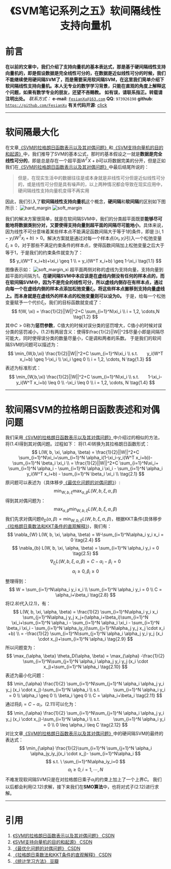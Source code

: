 <div align=center>
<font size="6"><b>《SVM笔记系列之五》软间隔线性支持向量机</b></font> 
</div>

# 前言
**在以前的文章中，我们介绍了支持向量机的基本表达式，那是基于硬间隔线性支持向量机的，即是假设数据是完全线性可分的，在数据是近似线性可分的时候，我们不能继续使用硬间隔SVM了，而是需要采用软间隔SVM，在这里我们简单介绍下软间隔线性支持向量机。本人无专业的数学学习背景，只能在直观的角度上解释这个问题，如果有数学专业的朋友，还望不吝赐教。**
**如有误，请联系指正。转载请注明出处。**
*联系方式：*
**e-mail**: [`FesianXu@163.com`](FesianXu@163.com)
**QQ**: `973926198`
**github**: [`https://github.com/FesianXu`](https://github.com/FesianXu)
**有关代码开源**: [click][click]

*****************************************************************************

# 软间隔最大化
在文章[《SVM的拉格朗日函数表示以及其对偶问题》][ref_1]和[《SVM支持向量机的目的和起源》][ref_2]中，我们推导了SVM的基本公式，那时的基本假设之一就是**数据是完全线性可分的**，即是总是存在一个超平面$W^TX+b$可以将数据完美的分开，但是正如我们在[《SVM的拉格朗日函数表示以及其对偶问题》][ref_1]中最后结尾所说的：
> 但是，在现实生活中的数据往往是或本身就是非线性可分但是近似线性可分的，或是线性可分但是具有噪声的，以上两种情况都会导致在现实应用中，硬间隔线性支持向量机变得不再实用

因此，我们引入了**软间隔线性支持向量机**这个概念，**硬间隔**和**软间隔**的区别如下图所示：
![hard_margin][hard_margin]
![soft_margin][soft_margin]

我们的解决方案很简单，就是在软间隔SVM中，我们的分类超平面既要**能够尽可能地将数据类别分对，又要使得支持向量到超平面的间隔尽可能地小**。具体来说，因为线性不可分意味着某些样本点不能满足函数间隔大于等于1的条件，即是$\exists i, 1-y_i(W^Tx_i+b) > 0$。解决方案就是通过对每一个样本点$(x_i, y_i)$引入一个松弛变量$\xi_i \geq 0$，对于那些不满足约束条件的样本点，使得函数间隔加上松弛变量之后大于等于1，于是我们的约束条件就变为了：
$$
y_i(W^T x_i+b)+\xi_i \geq 1 \\
= y_i(W^T x_i+b) \geq 1-\xi_i
\tag{1.1}
$$
图像表示如：
![soft_margin_xi][soft_margin_xi]
超平面两侧对称的虚线为支持向量，支持向量到超平面的间隔为1。**在硬间隔SVM中本应该是在虚线内侧没有任何的样本点的，而在软间隔SVM中，因为不是完全的线性可分，所以虚线内侧存在有样本点，通过向每一个在虚线内侧的样本点添加松弛变量$\xi_i$，将这些样本点搬移到支持向量虚线上。而本身就是在虚线外的样本点的松弛变量则可以设为0。**
于是，给每一个松弛变量赋予一个代价$\xi_i$，我们的目标函数就变成了：
$$
f(W, \xi) = \frac{1}{2}||W||^2+C \sum_{i=1}^N\xi_i \\
i = 1,2, \cdots,N
\tag{1.2}
$$
其中$C > 0$称为**惩罚参数**，C值大的时候对误分类的惩罚增大，C值小的时候对误分类的惩罚减小，$(1.2)$有两层含义：使得$\frac{1}{2}||W||^2$尽量小即是间隔尽可能大，同时使得误分类的数量尽量小，C是调和两者的系数。
于是我们的软间隔SVM的问题可以描述为：
$$
\min_{W,b,\xi} \frac{1}{2}||W||^2+C \sum_{i=1}^N\xi_i \\
s.t.　　y_i(W^T x_i+b) \geq 1-\xi_i \\
\xi_i \geq 0 \\
i = 1,2, \cdots, N
\tag{1.3}
$$
表述为标准形式：
$$
\min_{W,b,\xi} \frac{1}{2}||W||^2+C \sum_{i=1}^N\xi_i \\
s.t.　　1-\xi_i-y_i(W^T x_i+b) \leq 0 \\
-\xi_i \leq 0 \\
i = 1,2, \cdots, N
\tag{1.4}
$$

*****************************************************************************

# 软间隔SVM的拉格朗日函数表述和对偶问题
我们采用[《SVM的拉格朗日函数表示以及其对偶问题》][ref_1]中介绍过的相似的方法，将$(1.4)$得到其对偶问题。过程如下：
将$(1.4)$转换为其拉格朗日函数形式：
$$
L(W, b, \xi, \alpha, \beta) = 
\frac{1}{2}||W||^2+C \sum_{i=1}^N\xi_i+\sum_{i=1}^N \alpha_i(1-\xi_i-y_i(W^T x_i+b))- \sum_{i=1}^N \beta_i \xi_i \\
= \frac{1}{2}||W||^2+C \sum_{i=1}^N\xi_i+ \sum_{i=1}^N \alpha_i - \sum_{i=1}^N \alpha_i \xi_i - \sum_{i=1}^N \alpha_i y_i(W^T x_i+b) - \sum_{i=1}^N \beta_i \xi_i \\
\tag{2.1}
$$
原问题可以表述为（具体移步[《最优化问题的对偶问题》][ref_3]）:
$$
\min_{W,b,\xi} \max_{\alpha, \beta} L(W, b, \xi, \alpha, \beta)
\tag{2.2}
$$
得到其对偶问题为：
$$
\max_{\alpha, \beta} \min_{W, b, \xi} L(W, b, \xi, \alpha, \beta)
\tag{2.3}
$$
我们先求对偶问题$\theta_D(\alpha, \beta) = \min_{W, b, \xi} L(W, b, \xi, \alpha, \beta)$，根据KKT条件(具体移步[《拉格朗日乘数法和KKT条件的直观解释》][ref_4])，我们有：
$$
\nabla_{W} L(W, b, \xi, \alpha, \beta) = W-\sum_{i=1}^N\alpha_i y_i x_i = 0
\tag{2.4}
$$
$$
\nabla_{b} L(W, b, \xi, \alpha, \beta) = \sum_{i=1}^N \alpha_i y_i = 0
\tag{2.5}
$$
$$
\nabla_{\xi_i} L(W, b, \xi, \alpha, \beta) = C-\alpha_i-\beta_i = 0
\tag{2.6}
$$
$$
\alpha_i \geq 0, \beta_i \geq 0
\tag{2.7}
$$
整理得到：
$$
W = \sum_{i=1}^N\alpha_i y_i x_i \\
\sum_{i=1}^N \alpha_i y_i = 0 \\
C = \alpha_i+\beta_i
\tag{2.8}
$$
将$(2.8)$代入$(2.1)$，有：
$$
L(W, b, \xi, \alpha, \beta) = \frac{1}{2} \sum_{i=1}^N\alpha_i y_i x_i \sum_{j=1}^N\alpha_j y_j x_j+(\alpha_i+\beta_i)\sum_{i=1}^N \xi_i+\sum_{i=1}^N \alpha_i - \sum_{i=1}^N \alpha_i \xi_i - \sum_{i=1}^N \beta_i \xi_i - \sum_{i=1}^N \alpha_iy_i(\sum_{j=1}^N\alpha_j y_j x_j \cdot x_i +b) \\
= -\frac{1}{2} \sum_{i=1}^N\sum_{j=1}^N \alpha_i \alpha_j y_i y_j (x_i \cdot x_j)+\sum_{i=1}^N \alpha_i
\tag{2.9}
$$
所以问题变为：
$$
\max_{\alpha, \beta} \theta_D(\alpha, \beta) = \max_{\alpha} -\frac{1}{2} \sum_{i=1}^N\sum_{j=1}^N \alpha_i \alpha_j y_i y_j (x_i \cdot x_j)+\sum_{i=1}^N \alpha_i
\tag{2.10}
$$
表述为最小化问题：
$$
\min_{\alpha} \frac{1}{2} \sum_{i=1}^N\sum_{j=1}^N \alpha_i \alpha_j y_i y_j (x_i \cdot x_j)-\sum_{i=1}^N \alpha_i \\
s.t.　　　\sum_{i=1}^N \alpha_i y_i = 0 \\
\alpha_i \geq 0 \\
\beta_i \geq 0 \\
C = \alpha_i+\beta_i
\tag{2.11}
$$
通过将$\beta_i = C-\alpha_i$，$(2.11)$可以化为：
$$
\min_{\alpha} \frac{1}{2} \sum_{i=1}^N\sum_{j=1}^N \alpha_i \alpha_j y_i y_j (x_i \cdot x_j)-\sum_{i=1}^N \alpha_i \\
s.t.　　　\sum_{i=1}^N \alpha_i y_i = 0 \\
0 \leq \alpha_i \leq C
\tag{2.12}
$$
对比文章[《SVM的拉格朗日函数表示以及其对偶问题》][ref_1]中的硬间隔SVM的最终的表达式：
$$
\min_{\alpha}
\frac{1}{2}\sum_{i=1}^N \sum_{j=1}^N \alpha_i \alpha_jy_iy_j(x_i \cdot x_j)- \sum_{i=1}^N\alpha_i
$$
$$
s.t. \ \sum_{i=1}^N\alpha_iy_i=0
$$
$$
\alpha_i \geq0,i=1,\cdots,N
\tag{2.13}
$$
不难发现软间隔SVM只是在对拉格朗日乘子$\alpha_i$的约束上加上了一个上界$C$。
我们以后都会利用$(2.12)$求解，接下来我们在**SMO算法**中，也将对式子$(2.12)$进行求解。

*****************************************************************************

# 引用
1. [《SVM的拉格朗日函数表示以及其对偶问题》 CSDN][ref_1]
2. [《SVM支持向量机的目的和起源》 CSDN][ref_2]
3. [《最优化问题的对偶问题》 CSDN][ref_3]
4. [《拉格朗日乘数法和KKT条件的直观解释》 CSDN][ref_4]
5. [《统计学习方法》 豆瓣][ref_5]


[ref_1]: http://blog.csdn.net/LoseInVain/article/details/78636285
[ref_2]: http://blog.csdn.net/LoseInVain/article/details/78636176
[ref_3]: http://blog.csdn.net/loseinvain/article/details/78636341
[ref_4]: http://blog.csdn.net/loseinvain/article/details/78624888
[ref_5]: https://book.douban.com/subject/10590856/

[soft_margin]: ./imgs/soft_margin_svm.png
[hard_margin]: ./imgs/hard_margin_svm.png
[soft_margin_xi]: ./imgs/soft_margin_xi.png

[click]: https://github.com/FesianXu/AI_Blog/tree/master/SVM相关

